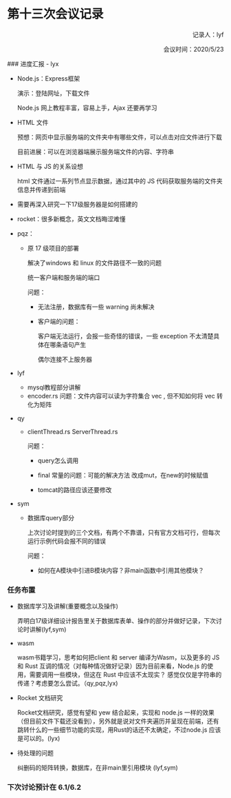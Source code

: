 # 第十三次会议记录

<p align = "right"> 记录人：lyf </p>
<p align = "right" >会议时间：2020/5/23</p>
### 进度汇报
- lyx

  - Node.js：Express框架

    演示：登陆网址，下载文件

    Node.js 网上教程丰富，容易上手，Ajax 还要再学习

  - HTML 文件

    预想：网页中显示服务端的文件夹中有哪些文件，可以点击对应文件进行下载

    目前进展：可以在浏览器端展示服务端文件的内容、字符串

  - HTML 与 JS 的关系设想

    html 文件通过一系列节点显示数据，通过其中的 JS 代码获取服务端的文件夹信息并传递到前端

  - 需要再深入研究一下17级服务器是如何搭建的

  - rocket：很多新概念，英文文档晦涩难懂

- pqz：

  - 原 17 级项目的部署

    解决了windows 和 linux 的文件路径不一致的问题

    统一客户端和服务端的端口

    问题：

    - 无法注册，数据库有一些 warning 尚未解决

    - 客户端的问题：

      客户端无法运行，会报一些奇怪的错误，一些 exception  不太清楚具体在哪条语句产生 

      偶尔连接不上服务器

- lyf

  - mysql教程部分讲解
  - encoder.rs 问题：文件内容可以读为字符集合 vec , 但不知如何将 vec 转化为矩阵

- qy

  - clientThread.rs ServerThread.rs

    问题：

    - query怎么调用

    - final 常量的问题：可能的解决方法 改成mut，在new的时候赋值
    - tomcat的路径应该还要修改

- sym

  - 数据库query部分

    上次讨论时提到的三个文档，有两个不靠谱，只有官方文档可行，但每次运行示例代码会报不同的错误

    问题：

    - 如何在A模块中引进B模块内容？非main函数中引用其他模块？

### 任务布置

- 数据库学习及讲解(重要概念以及操作)

   弄明白17级详细设计报告里关于数据库表单、操作的部分并做好记录，下次讨论时讲解(lyf,sym)

- wasm 

  wasm书籍学习，思考如何把client 和 server 编译为Wasm，以及更多的 JS 和 Rust 互调的情况（对每种情况做好记录）因为目前来看，Node.js 的使用，需要调用一些模块，但这在 Rust 中应该不太现实？ 感觉仅仅是字符串的传递？考虑要怎么尝试。（qy,pqz,lyx)

- Rocket 文档研究

   Rocket文档研究，感觉有望和 yew  结合起来，实现和 node.js 一样的效果（但目前文件下载还没看到），另外就是说对文件夹遍历并呈现在前端，还有跳转什么的一些细节功能的实现，用Rust的话还不太确定，不过node.js 应该是可以的。(lyx)

- 待处理的问题

  纠删码的矩阵转换，数据库，在非main里引用模块 (lyf,sym)

### 下次讨论预计在 6.1/6.2





